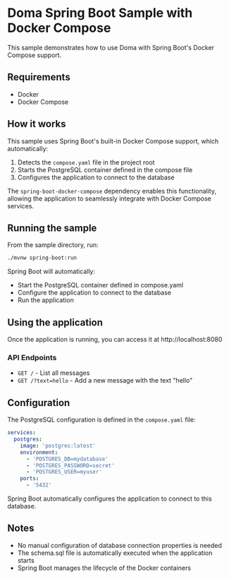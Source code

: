 # Doma Spring Boot Sample with Docker Compose

This sample demonstrates how to use Doma with Spring Boot's Docker Compose support.

## Requirements

- Docker
- Docker Compose

## How it works

This sample uses Spring Boot's built-in Docker Compose support, which automatically:

1. Detects the `compose.yaml` file in the project root
2. Starts the PostgreSQL container defined in the compose file
3. Configures the application to connect to the database

The `spring-boot-docker-compose` dependency enables this functionality, allowing the application to seamlessly integrate with Docker Compose services.

## Running the sample

From the sample directory, run:

```bash
./mvnw spring-boot:run
```

Spring Boot will automatically:
- Start the PostgreSQL container defined in compose.yaml
- Configure the application to connect to the database
- Run the application

## Using the application

Once the application is running, you can access it at http://localhost:8080

### API Endpoints

- `GET /` - List all messages
- `GET /?text=hello` - Add a new message with the text "hello"

## Configuration

The PostgreSQL configuration is defined in the `compose.yaml` file:

```yaml
services:
  postgres:
    image: 'postgres:latest'
    environment:
      - 'POSTGRES_DB=mydatabase'
      - 'POSTGRES_PASSWORD=secret'
      - 'POSTGRES_USER=myuser'
    ports:
      - '5432'
```

Spring Boot automatically configures the application to connect to this database.

## Notes

- No manual configuration of database connection properties is needed
- The schema.sql file is automatically executed when the application starts
- Spring Boot manages the lifecycle of the Docker containers
